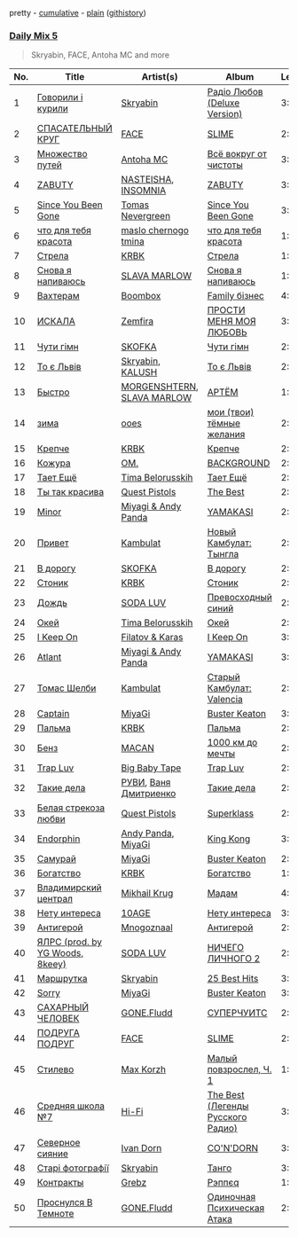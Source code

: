 pretty - [cumulative](/playlists/cumulative/Daily%20Mix%205.md) - [plain](/playlists/plain/37i9dQZF1E36TO0q54WsJv) ([githistory](https://github.githistory.xyz/vitokorn/spotify-playlist-archive/blob/master/playlists/plain/37i9dQZF1E36TO0q54WsJv))

### [Daily Mix 5](https://open.spotify.com/playlist/37i9dQZF1E36TO0q54WsJv)

> Skryabin, FACE, Antoha MC and more

| No. | Title | Artist(s) | Album | Length |
|---|---|---|---|---|
| 1 | [Говорили і курили](https://open.spotify.com/track/7CgEWIs2UUCsz3jIKNE5NF) | [Skryabin](https://open.spotify.com/artist/5RqIkHQnXRZlm1ozfSS1IO) | [Радіо Любов (Deluxe Version)](https://open.spotify.com/album/18VkJP0Efrcf8k6qNwMcS1) | 3:31 |
| 2 | [СПАСАТЕЛЬНЫЙ КРУГ](https://open.spotify.com/track/08pVm2BCyMSevBLXYLysqi) | [FACE](https://open.spotify.com/artist/2z20q6EEfm6w6PiIKsgtb3) | [SLIME](https://open.spotify.com/album/0eyy6mYeDddAxpPFOzVtuJ) | 2:33 |
| 3 | [Множество путей](https://open.spotify.com/track/6QBrLbW2rvnKUvdXH2E59U) | [Antoha MC](https://open.spotify.com/artist/6OqmKFaRcw0f23m5PQ9CrL) | [Всё вокруг от чистоты](https://open.spotify.com/album/2cDS6YHB1M4osIcXUgPuht) | 3:27 |
| 4 | [ZABUTY](https://open.spotify.com/track/7nQncw12lclPCTwgA6EAGN) | [NASTEISHA](https://open.spotify.com/artist/37kh4W61I9Gm5R3hOFfIG9), [INSOMNIA](https://open.spotify.com/artist/06NXURAd96AYm2mCb3gW3H) | [ZABUTY](https://open.spotify.com/album/2ZVM4NkwSMCrOHvq87N093) | 3:07 |
| 5 | [Since You Been Gone](https://open.spotify.com/track/1OpqP2P80wB3JPY1dEA0iU) | [Tomas Nevergreen](https://open.spotify.com/artist/3wmDmqCzitZwXVCquHcknU) | [Since You Been Gone](https://open.spotify.com/album/4G7vgeB8slAJlA2PzthWto) | 3:40 |
| 6 | [что для тебя красота](https://open.spotify.com/track/04s99fikQOwAmUyMqO2IzG) | [maslo chernogo tmina](https://open.spotify.com/artist/5uWf1mtOs32yQNfD0VcwZy) | [что для тебя красота](https://open.spotify.com/album/2TBwBlIEGeVlcsEPH20oqM) | 1:55 |
| 7 | [Стрела](https://open.spotify.com/track/5XgsnHwWZVS0n905drWz3F) | [KRBK](https://open.spotify.com/artist/0E56Ncr2I37JQhW71UJALE) | [Стрела](https://open.spotify.com/album/3XEmrRTsE90eli760OXQna) | 1:55 |
| 8 | [Снова я напиваюсь](https://open.spotify.com/track/6JbZYUhyqil0sCYiqEyTKm) | [SLAVA MARLOW](https://open.spotify.com/artist/55jryyk7RhvMbrvoF0ndBh) | [Снова я напиваюсь](https://open.spotify.com/album/71In2boqBJg5efxitzjQ6f) | 1:56 |
| 9 | [Вахтерам](https://open.spotify.com/track/30d0YcXyQSZQcc2dHdcRhh) | [Boombox](https://open.spotify.com/artist/2c3PFZtun8HemDbDfRPV6G) | [Family бізнес](https://open.spotify.com/album/3m2nS5L5E0DGr4yQDukEEY) | 4:00 |
| 10 | [ИСКАЛА](https://open.spotify.com/track/3NHSz1GyC5IeK1soZSjIIX) | [Zemfira](https://open.spotify.com/artist/6oO3QiWdVj5FZQwbdRtsRh) | [ПРОСТИ МЕНЯ МОЯ ЛЮБОВЬ](https://open.spotify.com/album/7wq0Fe0wGDMlIbmFs8BERa) | 3:34 |
| 11 | [Чути гімн](https://open.spotify.com/track/4Yzlz45QgjUKZmN2KrK4AP) | [SKOFKA](https://open.spotify.com/artist/0Aj4ZvDgwd9DSs7E2nrox0) | [Чути гімн](https://open.spotify.com/album/4CDvAEwF29rYx7Jg2bpl22) | 2:28 |
| 12 | [То є Львів](https://open.spotify.com/track/4rkTvk2imvNKd5uLU7Srxx) | [Skryabin](https://open.spotify.com/artist/5RqIkHQnXRZlm1ozfSS1IO), [KALUSH](https://open.spotify.com/artist/46rVVJwHWNS7C7MaWXd842) | [То є Львів](https://open.spotify.com/album/0t4U9JphzAdafmrKdO6aAX) | 2:44 |
| 13 | [Быстро](https://open.spotify.com/track/10EdfwW2FDCp4I9kyy52YB) | [MORGENSHTERN](https://open.spotify.com/artist/0XNKQFs2Ewb3y0VsFUFc5l), [SLAVA MARLOW](https://open.spotify.com/artist/55jryyk7RhvMbrvoF0ndBh) | [АРТЁМ](https://open.spotify.com/album/5LbeoNnW4N9lzoV3Lyr5zd) | 1:56 |
| 14 | [зима](https://open.spotify.com/track/0cOftxEWGyu4XAqEsqmdWS) | [ooes](https://open.spotify.com/artist/0aXi5kveuKNm6t5vGVeUBM) | [мои (твои) тёмные желания](https://open.spotify.com/album/4nIqE64E4RzPqiOerVdI01) | 2:28 |
| 15 | [Крепче](https://open.spotify.com/track/6bCLkzoE3agC7Ws9NxVxIn) | [KRBK](https://open.spotify.com/artist/0E56Ncr2I37JQhW71UJALE) | [Крепче](https://open.spotify.com/album/1e82MHQz8mczZXotjeR0ky) | 2:00 |
| 16 | [Кожура](https://open.spotify.com/track/1OeGvzNcGC2s6F41lmCdjA) | [OM.](https://open.spotify.com/artist/3TKsiH74GWWw4OroAGoumg) | [BACKGROUND](https://open.spotify.com/album/2JoaHoCGIfFErAD74QjsOT) | 2:23 |
| 17 | [Тает Ещё](https://open.spotify.com/track/72zMiRlmrOveF6myrNczTW) | [Tima Belorusskih](https://open.spotify.com/artist/0bOSNnz9bGAUlV3OJ3rnQW) | [Тает Ещё](https://open.spotify.com/album/6X0kFN2uoxve3Sj2UyjxCW) | 2:27 |
| 18 | [Ты так красива](https://open.spotify.com/track/73O5XIJJGhN7oFqkhffMi1) | [Quest Pistols](https://open.spotify.com/artist/21bKsZrHsq3UcdHgeaKH2l) | [The Best](https://open.spotify.com/album/10xHh7UDj8iGDNIMeurr4l) | 2:53 |
| 19 | [Minor](https://open.spotify.com/track/5m5rShfBQk4UpG7vpsEKzf) | [Miyagi & Andy Panda](https://open.spotify.com/artist/0hmUwzWBrPHpGWGrYH05c3) | [YAMAKASI](https://open.spotify.com/album/6xuT7rum2qqggIhmzyrvFU) | 2:55 |
| 20 | [Привет](https://open.spotify.com/track/5e3fbYxMikTe4tjFNbR8HK) | [Kambulat](https://open.spotify.com/artist/4ENNw1y7XuWPt7tvzoQ8Pz) | [Новый Камбулат: Тынгла](https://open.spotify.com/album/5s6Ulta7C8cdkiqKzHll4u) | 2:08 |
| 21 | [В дорогу](https://open.spotify.com/track/5kbgubYr6PK4NRy1bfAVdH) | [SKOFKA](https://open.spotify.com/artist/0Aj4ZvDgwd9DSs7E2nrox0) | [В дорогу](https://open.spotify.com/album/3GJBCOo3fmI6nUwyfcwxVf) | 2:45 |
| 22 | [Стоник](https://open.spotify.com/track/4NzHmOM6H6iZhAi2FXSN5W) | [KRBK](https://open.spotify.com/artist/0E56Ncr2I37JQhW71UJALE) | [Стоник](https://open.spotify.com/album/5gpR1j9N6UC1r2nzZSR9yu) | 2:35 |
| 23 | [Дождь](https://open.spotify.com/track/4BWO8SB3Ap3RYAUH1cRXVM) | [SODA LUV](https://open.spotify.com/artist/3TikHXhctY4FUIMlkl0tzR) | [Превосходный синий](https://open.spotify.com/album/3UtRuWxnUI03DA3UWCbUuX) | 2:13 |
| 24 | [Окей](https://open.spotify.com/track/3MPFuEXwjdrR7yKua2wrUL) | [Tima Belorusskih](https://open.spotify.com/artist/0bOSNnz9bGAUlV3OJ3rnQW) | [Окей](https://open.spotify.com/album/1KsuSiQ4DEko9W4sQBzYy0) | 2:39 |
| 25 | [I Keep On](https://open.spotify.com/track/5mNA4S5GxrMIphLK02smo8) | [Filatov & Karas](https://open.spotify.com/artist/5NW2uPFatEKjZQ5gpWD8HO) | [I Keep On](https://open.spotify.com/album/5L2QtFR6stsPEXu79LxFAH) | 3:02 |
| 26 | [Atlant](https://open.spotify.com/track/0yY9YxDbLYR0RNbdGZpvtZ) | [Miyagi & Andy Panda](https://open.spotify.com/artist/0hmUwzWBrPHpGWGrYH05c3) | [YAMAKASI](https://open.spotify.com/album/6xuT7rum2qqggIhmzyrvFU) | 3:07 |
| 27 | [Томас Шелби](https://open.spotify.com/track/3L9DyiSBRZTZ1qliHiusHU) | [Kambulat](https://open.spotify.com/artist/4ENNw1y7XuWPt7tvzoQ8Pz) | [Старый Камбулат: Valencia](https://open.spotify.com/album/4rUffKN6ciqrLMYL5hd9Py) | 2:38 |
| 28 | [Captain](https://open.spotify.com/track/4ntSbcc2Jylklnuoxb9sfH) | [MiyaGi](https://open.spotify.com/artist/1kmpkcYbuaZ8tnFejLzkj2) | [Buster Keaton](https://open.spotify.com/album/6jRMjEekDhl8IO7k5boeF1) | 3:34 |
| 29 | [Пальма](https://open.spotify.com/track/4ROSqKLocY4or8nvjlJ6AQ) | [KRBK](https://open.spotify.com/artist/0E56Ncr2I37JQhW71UJALE) | [Пальма](https://open.spotify.com/album/4n3NKOowIPjB7i8PVgpyfW) | 2:00 |
| 30 | [Бенз](https://open.spotify.com/track/1LmKPUgG5xt6JpgBRhECgD) | [MACAN](https://open.spotify.com/artist/5VKufGMVAZ6fs111xYNKnU) | [1000 км до мечты](https://open.spotify.com/album/6Aja6NoNYeXfwXyPdfkL83) | 2:12 |
| 31 | [Trap Luv](https://open.spotify.com/track/15epnOVXX9PRB7A6z3YtZV) | [Big Baby Tape](https://open.spotify.com/artist/5NMwoStnfHT4LdETlJSwDT) | [Trap Luv](https://open.spotify.com/album/6mgELO4uzRt4Amqap2cqhr) | 2:15 |
| 32 | [Такие дела](https://open.spotify.com/track/4YCTLbxJt4swq9YMbtESjh) | [РУВИ](https://open.spotify.com/artist/3sIc0f2ByexzJaP69qfylo), [Ваня Дмитриенко](https://open.spotify.com/artist/1kxqshyCqWuOQJNCTgHKzM) | [Такие дела](https://open.spotify.com/album/3m1uZpBivQBPgxdoG8Yrff) | 2:50 |
| 33 | [Белая стрекоза любви](https://open.spotify.com/track/6FYjA1885glpAFsQCtOGQH) | [Quest Pistols](https://open.spotify.com/artist/21bKsZrHsq3UcdHgeaKH2l) | [Superklass](https://open.spotify.com/album/0aZHWUhKbHQmU3o404zNBH) | 2:52 |
| 34 | [Endorphin](https://open.spotify.com/track/3RjebvVd6nx8fmBeLcMaCH) | [Andy Panda](https://open.spotify.com/artist/4b20nn6eekG7JQYjX7zJPx), [MiyaGi](https://open.spotify.com/artist/1kmpkcYbuaZ8tnFejLzkj2) | [King Kong](https://open.spotify.com/album/1adRf3rRdLPeR02Sr5TeJQ) | 3:13 |
| 35 | [Самурай](https://open.spotify.com/track/4nxL8cKVA2ZE1RWI4LfbBi) | [MiyaGi](https://open.spotify.com/artist/1kmpkcYbuaZ8tnFejLzkj2) | [Buster Keaton](https://open.spotify.com/album/6jRMjEekDhl8IO7k5boeF1) | 2:44 |
| 36 | [Богатство](https://open.spotify.com/track/6swJoPlwREHa9gAyDMCGQr) | [KRBK](https://open.spotify.com/artist/0E56Ncr2I37JQhW71UJALE) | [Богатство](https://open.spotify.com/album/75VmohTJGmMEzcmCsZOWJw) | 1:55 |
| 37 | [Владимирский централ](https://open.spotify.com/track/146cPTGeq8dLeGfQxIl94e) | [Mikhail Krug](https://open.spotify.com/artist/4KplcmUZdFxGJoZm65B3Vo) | [Мадам](https://open.spotify.com/album/30CzVqqfe8ZfbLO1RwTwYJ) | 4:27 |
| 38 | [Нету интереса](https://open.spotify.com/track/2h3KdVSdoP74iORUxdoQOh) | [10AGE](https://open.spotify.com/artist/0iWCupAJreesWuLo9wkpXt) | [Нету интереса](https://open.spotify.com/album/6ruOwRMpR4tprXuPFkkiMr) | 3:04 |
| 39 | [Антигерой](https://open.spotify.com/track/5dtOmL3MyRZMKKQsAo2oTp) | [Mnogoznaal](https://open.spotify.com/artist/16ZNqMkDZrzd8fTXeN2kUH) | [Антигерой](https://open.spotify.com/album/2MSC2odgYDcek7C17iF2lz) | 2:10 |
| 40 | [ЯЛРС (prod. by YG Woods, 8keey)](https://open.spotify.com/track/5TJmu6WB8JNMNTt8XumcP1) | [SODA LUV](https://open.spotify.com/artist/3TikHXhctY4FUIMlkl0tzR) | [НИЧЕГО ЛИЧНОГО 2](https://open.spotify.com/album/5fG4nijljQXhVSaDs87xzP) | 2:10 |
| 41 | [Маршрутка](https://open.spotify.com/track/5lIRZGPGlMZ9AwrQS2gsKe) | [Skryabin](https://open.spotify.com/artist/5RqIkHQnXRZlm1ozfSS1IO) | [25 Best Hits](https://open.spotify.com/album/3ghBFMKdopxprZ672ojDLc) | 3:02 |
| 42 | [Sorry](https://open.spotify.com/track/2hwRA3Vi0UwDMEF1NGWl4d) | [MiyaGi](https://open.spotify.com/artist/1kmpkcYbuaZ8tnFejLzkj2) | [Buster Keaton](https://open.spotify.com/album/6jRMjEekDhl8IO7k5boeF1) | 3:14 |
| 43 | [САХАРНЫЙ ЧЕЛОВЕК](https://open.spotify.com/track/7is7FoWt2v698DGe1w0EWP) | [GONE.Fludd](https://open.spotify.com/artist/0ohUvVskERzK18bvWXFEqi) | [СУПЕРЧУИТС](https://open.spotify.com/album/5vAZM4RAN6Y6fKmK828J7d) | 2:45 |
| 44 | [ПОДРУГА ПОДРУГ](https://open.spotify.com/track/6rZ17m2X1UIjsVn1zw4Ctm) | [FACE](https://open.spotify.com/artist/2z20q6EEfm6w6PiIKsgtb3) | [SLIME](https://open.spotify.com/album/0eyy6mYeDddAxpPFOzVtuJ) | 2:44 |
| 45 | [Стилево](https://open.spotify.com/track/1aT5oQ7dMpCGasCl5154iP) | [Max Korzh](https://open.spotify.com/artist/5meD8C7oGK5yUEY2T7ZZ7W) | [Малый повзрослел, Ч. 1](https://open.spotify.com/album/1s8iD2ldDPm79e3KRZmDuk) | 1:50 |
| 46 | [Средняя школа №7](https://open.spotify.com/track/2quHT1i3I65XINaOlBXtbD) | [Hi-Fi](https://open.spotify.com/artist/3QGr3zxw4bdVID2bsKVQTd) | [The Best (Легенды Русского Радио)](https://open.spotify.com/album/2qbXPXs1UfOeYN4ixMmnXB) | 3:07 |
| 47 | [Северное сияние](https://open.spotify.com/track/1A0G37XXBhKJXgBNue6nBU) | [Ivan Dorn](https://open.spotify.com/artist/1VZ1TofaV3kj90QJSdg6NG) | [CO'N'DORN](https://open.spotify.com/album/4mitLvulKfXW4KqMR9QkG0) | 3:27 |
| 48 | [Старі фотографії](https://open.spotify.com/track/7Gxe4Ewcp2hRe6XB1U8flo) | [Skryabin](https://open.spotify.com/artist/5RqIkHQnXRZlm1ozfSS1IO) | [Танго](https://open.spotify.com/album/29lPg2sUIBz5GvdadUqJSi) | 3:07 |
| 49 | [Контракты](https://open.spotify.com/track/4x89iO36OSq1HPI5YmSlwC) | [Grebz](https://open.spotify.com/artist/5ZaA4lK0Z5LScbA7FCise2) | [Рэппєq](https://open.spotify.com/album/0FfuYaXYzAfJyOiq3AbKsF) | 1:34 |
| 50 | [Проснулся В Темноте](https://open.spotify.com/track/7J5er8Iync9jKZ9P4SmbWx) | [GONE.Fludd](https://open.spotify.com/artist/0ohUvVskERzK18bvWXFEqi) | [Одиночная Психическая Атака](https://open.spotify.com/album/3tGb1YinFuC4zD5sWiY21a) | 2:44 |